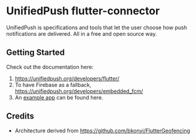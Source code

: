# UnifiedPush flutter-connector

UnifiedPush is specifications and tools that let the user choose how push notifications are delivered. All in a free and open source way.

## Getting Started

Check out the documentation here:

1. <https://unifiedpush.org/developers/flutter/>
2. To have Firebase as a fallback, <https://unifiedpush.org/developers/embedded_fcm/>
3. An [example app](tree/main/example) can be found here.

## Credits
* Architecture derived from https://github.com/bkonyi/FlutterGeofencing
